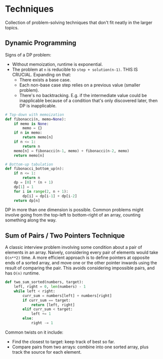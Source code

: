 # Techniques

Collection of problem-solving techniques that don't fit neatly in the larger topics.

## Dynamic Programming

Signs of a DP problem:

- Without memoization, runtime is exponential.
- The problem at `n` is reducible to `step + solution(n-1)`. THIS IS CRUCIAL. Expanding on that:
  - There exists a base case.
  - Each non-base case step relies on a previous value (smaller problem).
  - There's no backtracking. E.g. if the intermediate value could be inapplicable because of a
    condition that's only discovered later, then DP is inapplicable.

```python
# Top-down with memoization
def fibonacci(n, memo=None):
    if memo is None:
        memo = {}
    if n in memo:
        return memo[n]
    if n <= 1:
        return n
    memo[n] = fibonacci(n-1, memo) + fibonacci(n-2, memo)
    return memo[n]

# Bottom-up tabulation
def fibonacci_bottom_up(n):
    if n <= 1:
        return n
    dp = [0] * (n + 1)
    dp[1] = 1
    for i in range(2, n + 1):
        dp[i] = dp[i-1] + dp[i-2]
    return dp[n]
```

DP in more than one dimension is possible. Common problems might involve going from the top-left
to bottom-right of an array, counting something along the way.

## Sum of Pairs / Two Pointers Technique

A classic interview problem involving some condition about a pair of elements in an array.
Naively, considering every pair of elements would take `O(n**2)` time. A more efficient approach
is to define pointers at opposite ends of a sorted array, and move one or the other pointer inwards
using the result of comparing the pair. This avoids considering impossible pairs, and has `O(n)`
runtime.

```python
def two_sum_sorted(numbers, target):
    left, right = 0, len(numbers) - 1
    while left < right:
        curr_sum = numbers[left] + numbers[right]
        if curr_sum == target:
            return [left, right]
        elif curr_sum < target:
            left += 1
        else:
            right -= 1
```

Common twists on it include:

- Find the closest to target: keep track of best so far.
- Compare pairs from two arrays: combine into one sorted array, plus track the source for each
  element.
